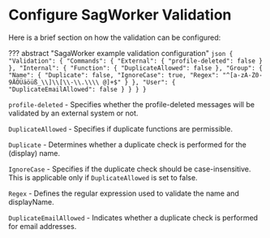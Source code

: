 # Configure SagWorker Validation
Here is a brief section on how the validation can be configured:

??? abstract "SagaWorker example validation configuration"
    ```json
    {
      "Validation": {
        "Commands": {
          "External": {
            "profile-deleted": false
          }
        },
        "Internal": {
          "Function": {
            "DuplicateAllowed": false
          },
          "Group": {
            "Name": {
              "Duplicate": false,
              "IgnoreCase": true,
              "Regex": "^[a-zA-Z0-9ÄÖÜäöüß_\\]\\[\\-\\.\\\\ @]+$"
            }
          },
          "User": {
            "DuplicateEmailAllowed": false
          }
        }
      }
    }
    ```

`profile-deleted` - Specifies whether the profile-deleted messages will be validated by an external system or not.

`DuplicateAllowed` - Specifies if duplicate functions are permissible.

`Duplicate` - Determines whether a duplicate check is performed for the (display) name.

`IgnoreCase` - Specifies if the duplicate check should be case-insensitive. This is applicable only if `DuplicateAllowed` is set to false.

`Regex` - Defines the regular expression used to validate the name and displayName.

`DuplicateEmailAllowed` - Indicates whether a duplicate check is performed for email addresses.
